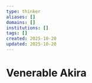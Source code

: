 ```yaml
---
type: thinker
aliases: []
domains: []
institutions: []
tags: []
created: 2025-10-20
updated: 2025-10-20
---
```


# Venerable Akira



